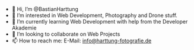 - 👋 Hi, I’m @BastianHarttung
- 👀 I’m interested in Web Development, Photography and Drone stuff.
- 🌱 I’m currently learning Web Development with help from the Developer Akademie
- 💞️ I’m looking to collaborate on Web Projects
- 📫 How to reach me: E-Mail: info@harttung-fotografie.de

<!---
BastianHarttung/BastianHarttung is a ✨ special ✨ repository because its `README.md` (this file) appears on your GitHub profile.
You can click the Preview link to take a look at your changes.
--->
